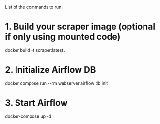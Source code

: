 List of the commands to run:

# 1. Build your scraper image (optional if only using mounted code)
docker build -t scraper:latest .

# 2. Initialize Airflow DB
docker compose run --rm webserver airflow db init


# 3. Start Airflow
docker-compose up -d
